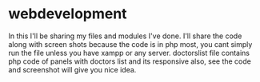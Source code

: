 # webdevelopment
In this I'll be sharing my files and modules I've done.  I'll share the code along with screen shots because the code is in php most, you cant simply run the file unless you have xampp or any server. 
doctorslist file contains php code of panels with doctors list and its responsive also, see the code and screenshot will give you nice idea.
